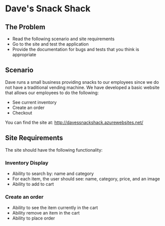 Dave's Snack Shack
========================
The Problem
--------------------------------------
* Read the following scenario and site requirements
* Go to the site and test the application
* Provide the documentation for bugs and tests that you think is appropriate

Scenario
--------------------------------------
Dave runs a small business providing snacks to our employees since we do not have a traditional vending machine. We have developed a basic website that allows our employees to do the following:

* See current inventory
* Create an order
* Checkout

You can find the site at: http://davessnackshack.azurewebsites.net/

Site Requirements
--------------------------------------
The site should have the following functionality:

### Inventory Display
* Ability to search by: name and category
* For each item, the user should see: name, category, price, and an image
* Ability to add to cart

### Create an order
* Ability to see the item currently in the cart
* Ability remove an item in the cart
* Ability to place order